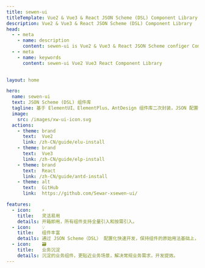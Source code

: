 ```yaml
---
title: sewen-ui
titleTemplate: Vue2 & Vue3 & React JSON Scheme (DSL) Component Library
description: Vue2 & Vue3 & React JSON Scheme (DSL) Component Library
head:
  - - meta
    - name: description
      content: sewen-ui is Vue2 & Vue3 & React JSON Scheme configer Component Library
  - - meta
    - name: keywords
      content: sewen-ui Vue2 Vue3 React Component Library

      
layout: home

hero:
  name: sewen-ui
  text: JSON Scheme (DSL) 组件库
  tagline: 基于 ElementUI、ElementPlus、AntDesign 组件库二次封装，JSON 配置化快速开发中后台组件库
  image:
    src: /images/xw-ui-icon.svg
  actions:
    - theme: brand
      text:  Vue2
      link: /zh-CN/guide/elu-install
    - theme: brand
      text:  Vue3
      link: /zh-CN/guide/elp-install
    - theme: brand
      text:  React
      link: /zh-CN/guide/antd-install
    - theme: alt
      text:  GitHub
      link:  https://github.com/Sewar-xsewen-ui/

features:
  - icon:    ⚡️
    title:   灵活易用
    details: 开箱即用，所有组件支持全量引入和按需引入。
  - icon:    💡
    title:   组件丰富
    details: 通过 JSON Scheme（DSL） 配置化快速开发，保持组件的原始用法基础上，扩展 JSON Scheme（DSL）配置模式，更加灵活便捷。
  - icon:    🗃️
    title:   业务沉淀
    details: 沉淀的业务组件，更贴近业务场景，解决常规业务需求，开发提效。
---
```


<script setup>
import {
  VPTeamPage,
  VPTeamPageTitle,
  VPTeamMembers
} from 'vitepress/theme'

const members = [
  {
    avatar: 'https://avatars.githubusercontent.com/u/28383640?v=4',
    name: 'Sewen',
    title: 'Creator',
    links: [
      { icon: 'github', link: 'https://github.com/Sewar-x' }
    ]
  },
  {
    avatar: 'https://avatars.githubusercontent.com/u/95331757?v=4',
    name: 'Vivien',
    title: 'Staff Frontend Engineer',
    links: [
      { icon: 'github', link: 'https://github.com/yoguoer' }
    ]
  }
]
</script>

<VPTeamPage>
  <VPTeamPageTitle>
    <template #title>
      团队成员
    </template>
    <template #lead>
      核心团队成员是那些积极参与维护组件核心项目的人。他们对 sewen-ui 组件做出了贡献。
    </template>
  </VPTeamPageTitle>
  <VPTeamMembers
    :members="members"
  />
</VPTeamPage>